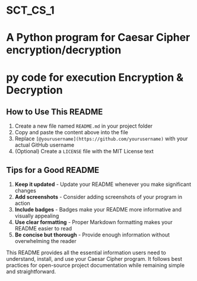 # SCT_CS_1
# A Python program for Caesar Cipher encryption/decryption
# py code for execution Encryption & Decryption


## How to Use This README

1. Create a new file named `README.md` in your project folder
2. Copy and paste the content above into the file
3. Replace `[@yourusername](https://github.com/yourusername)` with your actual GitHub username
4. (Optional) Create a `LICENSE` file with the MIT License text

## Tips for a Good README

1. **Keep it updated** - Update your README whenever you make significant changes
2. **Add screenshots** - Consider adding screenshots of your program in action
3. **Include badges** - Badges make your README more informative and visually appealing
4. **Use clear formatting** - Proper Markdown formatting makes your README easier to read
5. **Be concise but thorough** - Provide enough information without overwhelming the reader

This README provides all the essential information users need to understand, install, and use your Caesar Cipher program. It follows best practices for open-source project documentation while remaining simple and straightforward.
